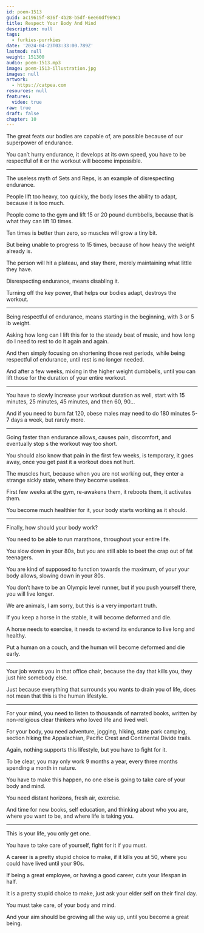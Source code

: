 ```yaml
---
id: poem-1513
guid: ac19615f-836f-4b28-b5df-6ee60df969c1
title: Respect Your Body And Mind
description: null
tags:
  - furkies-purrkies
date: '2024-04-23T03:33:00.789Z'
lastmod: null
weight: 151300
audio: poem-1513.mp3
image: poem-1513-illustration.jpg
images: null
artwork:
  - https://catpea.com
resources: null
features:
  video: true
raw: true
draft: false
chapter: 10
---
```


The great feats our bodies are capable of,
are possible because of our superpower of endurance.

You can’t hurry endurance, it develops at its own speed,
you have to be respectful of it or the workout will become impossible.

---

The useless myth of Sets and Reps,
is an example of disrespecting endurance.

People lift too heavy, too quickly,
the body loses the ability to adapt, because it is too much.

People come to the gym and lift 15 or 20 pound dumbbells,
because that is what they can lift 10 times.

Ten times is better than zero,
so muscles will grow a tiny bit.

But being unable to progress to 15 times,
because of how heavy the weight already is.

The person will hit a plateau,
and stay there, merely maintaining what little they have.

Disrespecting endurance,
means disabling it.

Turning off the key power,
that helps our bodies adapt, destroys the workout.

---

Being respectful of endurance,
means starting in the beginning, with 3 or 5 lb weight.

Asking how long can I lift this for to the steady beat of music,
and how long do I need to rest to do it again and again.

And then simply focusing on shortening those rest periods,
while being respectful of endurance, until rest is no longer needed.

And after a few weeks, mixing in the higher weight dumbbells,
until you can lift those for the duration of your entire workout.

---

You have to slowly increase your workout duration as well,
start with 15 minutes, 25 minutes, 45 minutes, and then 60, 90…

And if you need to burn fat 120,
obese males may need to do 180 minutes 5-7 days a week, but rarely more.

---

Going faster than endurance allows,
causes pain, discomfort, and eventually stop s the workout way too short.

You should also know that pain in the first few weeks,
is temporary, it goes away, once you get past it a workout does not hurt.

The muscles hurt, because when you are not working out,
they enter a strange sickly state, where they become useless.

First few weeks at the gym, re-awakens them,
it reboots them, it activates them.

You become much healthier for it,
your body starts working as it should.

---

Finally,
how should your body work?

You need to be able to run marathons,
throughout your entire life.

You slow down in your 80s,
but you are still able to beet the crap out of fat teenagers.

You are kind of supposed to function towards the maximum,
of your your body allows, slowing down in your 80s.

You don’t have to be an Olympic level runner,
but if you push yourself there, you will live longer.

We are animals, I am sorry,
but this is a very important truth.

If you keep a horse in the stable,
it will become deformed and die.

A horse needs to exercise,
it needs to extend its endurance to live long and healthy.

Put a human on a couch,
and the human will become deformed and die early.

---

Your job wants you in that office chair,
because the day that kills you, they just hire somebody else.

Just because everything that surrounds you wants to drain you of life,
does not mean that this is the human lifestyle.

---

For your mind, you need to listen to thousands of narrated books,
written by non-religious clear thinkers who loved life and lived well.

For your body, you need adventure, jogging, hiking, state park camping,
section hiking the Appalachian, Pacific Crest and Continental Divide trails.

Again, nothing supports this lifestyle,
but you have to fight for it.

To be clear, you may only work 9 months a year,
every three months spending a month in nature.

You have to make this happen,
no one else is going to take care of your body and mind.

You need distant horizons,
fresh air, exercise.

And time for new books, self education,
and thinking about who you are, where you want to be, and where life is taking you.

---

This is your life,
you only get one.

You have to take care of yourself,
fight for it if you must.

A career is a pretty stupid choice to make,
if it kills you at 50, where you could have lived until your 90s.

If being a great employee, or having a good career,
cuts your lifespan in half.

It is a pretty stupid choice to make,
just ask your elder self on their final day.

You must take care,
of your body and mind.

And your aim should be growing all the way up,
until you become a great being.
